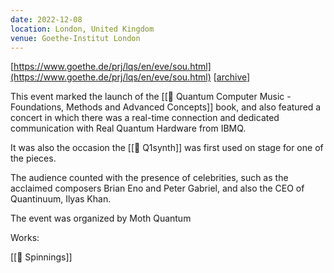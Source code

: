 ```yaml
---
date: 2022-12-08
location: London, United Kingdom
venue: Goethe-Institut London
---
```


[https://www.goethe.de/prj/lqs/en/eve/sou.html](https://www.goethe.de/prj/lqs/en/eve/sou.html) [[archive](https://web.archive.org/web/20240910112017/https://www.goethe.de/prj/lqs/en/eve/sou.html)]

This event marked the launch of the [[📔 Quantum Computer Music - Foundations, Methods and Advanced Concepts]] book, and also featured a concert in which there was a real-time connection and dedicated communication with Real Quantum Hardware from IBMQ.

It was also the occasion the [[💾 Q1synth]] was first used on stage for one of the pieces.

The audience counted with the presence of celebrities, such as the acclaimed composers Brian Eno and Peter Gabriel, and also the CEO of Quantinuum, Ilyas Khan.

The event was organized by Moth Quantum

Works:

[[🎵 Spinnings]]